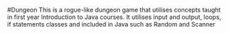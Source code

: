 #Dungeon
This is a rogue-like dungeon game that utilises concepts taught in first year
Introduction to Java courses. It utilises input and output, loops, if statements 
classes and included in Java such as Random and Scanner
